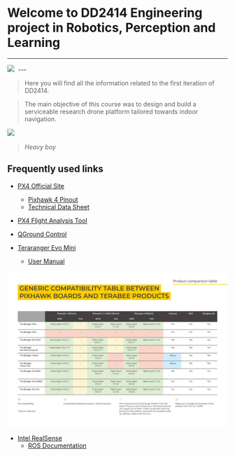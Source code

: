 # Welcome to DD2414 Engineering project in Robotics, Perception and Learning
---
<kbd>
  <img src="img/awesome_drone_hello_world.gif">
</kbd>
---

> Here you will find all the information related to the first iteration of DD2414.

>The main objective of this course was to design and build a serviceable research drone platform tailored towards indoor navigation.

<kbd>
  <img src="img/heavy_boy.jpg">
</kbd>

> *Heavy boy*

## Frequently used links
  + [PX4 Official Site](https://docs.px4.io/master/en/flight_controller/pixhawk4.html)
    + [Pixhawk 4 Pinout](http://www.holybro.com/manual/Pixhawk4-Pinouts.pdf)
    + [Technical Data Sheet](https://github.com/PX4/px4_user_guide/raw/master/assets/flight_controller/pixhawk4/pixhawk4_technical_data_sheet.pdf)
  + [PX4 Flight Analysis Tool](https://logs.px4.io/)
  + [QGround Control](https://docs.qgroundcontrol.com/master/en/)

  + [Teraranger Evo Mini](https://www.terabee.com/shop/lidar-tof-range-finders/teraranger-evo-mini/)
    + [User Manual](https://terabee.b-cdn.net/wp-content/uploads/2019/12/User-Manual-for-TeraRanger-Evo-Mini-1.pdf)

  <kbd>
    <img src="img/compatibility_teraranger.jpg">
  </kbd>


  + [Intel RealSense](https://github.com/IntelRealSense/realsense-ros)
    + [ROS Documentation](https://dev.intelrealsense.com/docs/ros-wrapper)
